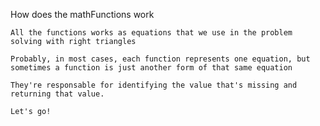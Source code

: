 How does the mathFunctions work

    All the functions works as equations that we use in the problem solving with right triangles

    Probably, in most cases, each function represents one equation, but sometimes a function is just another form of that same equation

    They're responsable for identifying the value that's missing and returning that value. 

    Let's go!
